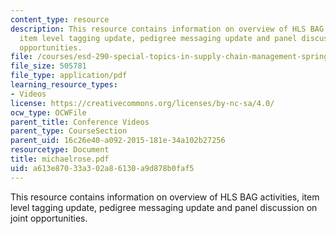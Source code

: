 ```yaml
---
content_type: resource
description: This resource contains information on overview of HLS BAG activities,
  item level tagging update, pedigree messaging update and panel discussion on joint
  opportunities.
file: /courses/esd-290-special-topics-in-supply-chain-management-spring-2005/a613e87033a302a86130a9d878b0faf5_michaelrose.pdf
file_size: 505781
file_type: application/pdf
learning_resource_types:
- Videos
license: https://creativecommons.org/licenses/by-nc-sa/4.0/
ocw_type: OCWFile
parent_title: Conference Videos
parent_type: CourseSection
parent_uid: 16c26e40-a092-2015-181e-34a102b27256
resourcetype: Document
title: michaelrose.pdf
uid: a613e870-33a3-02a8-6130-a9d878b0faf5
---
```

This resource contains information on overview of HLS BAG activities, item level tagging update, pedigree messaging update and panel discussion on joint opportunities.